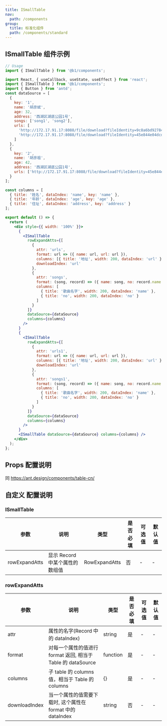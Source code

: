 ```yaml
---
title: ISmallTable
nav:
  path: /components
group:
  title: 标准化组件
  path: /components/standard
---
```


## ISmallTable 组件示例

```js
// Usage
import { ISmallTable } from '@b1/components';
```

```jsx
import React, { useCallback, useState, useEffect } from 'react';
import { ISmallTable } from '@b1/components';
import { Button } from 'antd';
const dataSource = [
  {
    key: '1',
    name: '胡彦斌',
    age: 32,
    address: '西湖区湖底公园1号',
    songs: ['song1', 'song2'],
    urls: [
      'http://172.17.91.17:8088/file/download?fileIdentity=9c8a6bd92784472c9cccace2a7855c55&name=1.png',
      'http://172.17.91.17:8088/file/download?fileIdentity=45e844e04dcd467a8f84b5c958bd41f5&name=3.jpg'
    ]
  },
  {
    key: '2',
    name: '胡彦祖',
    age: 42,
    address: '西湖区湖底公园1号',
    urls: ['http://172.17.91.17:8088/file/download?fileIdentity=45e844e04dcd467a8f84b5c958bd41f5&name=3.jpg']
  }
];

const columns = [
  { title: '姓名', dataIndex: 'name', key: 'name' },
  { title: '年龄', dataIndex: 'age', key: 'age' },
  { title: '住址', dataIndex: 'address', key: 'address' }
];

export default () => {
  return (
    <div style={{ width: '100%' }}>
      {
        <ISmallTable
          rowExpandAtts={[
            {
              attr: 'urls',
              format: url => ({ name: url, url: url }),
              columns: [{ title: '地址', width: 200, dataIndex: 'url' }],
              downloadIndex: 'url'
            },
            {
              attr: 'songs',
              format: (song, record) => ({ name: song, no: record.name }),
              columns: [
                { title: '歌曲名字', width: 200, dataIndex: 'name' },
                { title: 'no', width: 200, dataIndex: 'no' }
              ]
            }
          ]}
          dataSource={dataSource}
          columns={columns}
        />
      }
      {
        <ISmallTable
          rowExpandAtts={[
            {
              attr: 'urls1',
              format: url => ({ name: url, url: url }),
              columns: [{ title: '地址', width: 200, dataIndex: 'url' }],
              downloadIndex: 'url'
            },
            {
              attr: 'songs1',
              format: (song, record) => ({ name: song, no: record.name }),
              columns: [
                { title: '歌曲名字', width: 200, dataIndex: 'name' },
                { title: 'no', width: 200, dataIndex: 'no' }
              ]
            }
          ]}
          dataSource={dataSource}
          columns={columns}
        />
      }
      <ISmallTable dataSource={dataSource} columns={columns} />
    </div>
  );
};
```

## Props 配置说明

同 https://ant.design/components/table-cn/

## 自定义 配置说明

### ISmallTable

| 参数          | 说明                           | 类型          | 是否必填 | 可选值 | 默认值 |
| ------------- | ------------------------------ | ------------- | -------- | ------ | ------ |
| rowExpandAtts | 显示 Record 中某个属性的数组值 | RowExpandAtts | 否       | -      | -      |

### rowExpandAtts

| 参数          | 说明                                                         | 类型     | 是否必填 | 可选值 | 默认值 |
| ------------- | ------------------------------------------------------------ | -------- | -------- | ------ | ------ |
| attr          | 属性的名字(Record 中的 dataIndex)                            | string   | 是       | -      | -      |
| format        | 对每一个属性的值进行 format 返回, 相当于 Table 的 dataSource | function | 是       | -      | -      |
| columns       | 子 table 的 columns 值，相当于 Table 的 columns              | {}       | 是       | -      | -      |
| downloadIndex | 当一个属性的值需要下载时, 这个属性在 format 中的 dataIndex   | string   | 否       | -      | -      |

